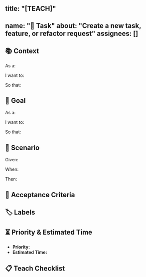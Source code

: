 title: "[TEACH]"
---
name: "📌 Task"
about: "Create a new task, feature, or refactor request"
assignees: []
---

## 📚 **Context**

As a:

I want to:

So that:

## 🎯 **Goal**

As a:

I want to:

So that:

## 📝 **Scenario**

Given:

When:

Then:

## 📌 **Acceptance Criteria**

## 🏷 **Labels**

## ⏳ **Priority & Estimated Time**
- **Priority:**
- **Estimated Time:**

## 📋 **Teach Checklist**
